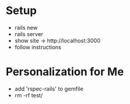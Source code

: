 # Setup

* rails new <name>
* rails server
* show site -> http://localhost:3000
* follow instructions


# Personalization for Me

* add 'rspec-rails' to gemfile
* rm -rf test/


